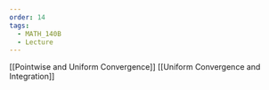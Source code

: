 ```yaml
---
order: 14
tags:
  - MATH_140B
  - Lecture
---
```

[[Pointwise and Uniform Convergence]]
[[Uniform Convergence and Integration]]